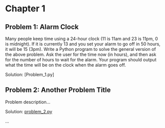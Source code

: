 # Chapter 1

## Problem 1: Alarm Clock

Many people keep time using a 24-hour clock (11 is 11am and 23 is 11pm, 0 is midnight). 
If it is currently 13 and you set your alarm to go off in 50 hours, it will be 15 (3pm). 
Write a Python program to solve the general version of the above problem. 
Ask the user for the time now (in hours), and then ask for the number of hours to wait for the alarm. 
Your program should output what the time will be on the clock when the alarm goes off.

Solution: [Problem_1.py]

## Problem 2: Another Problem Title

Problem description...

Solution: [problem_2.py](problem_2.py)

...

